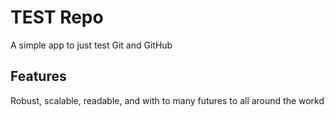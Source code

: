 # TEST Repo
A simple app to just test Git and GitHub

## Features
Robust, scalable, readable, and with to many futures to all around the workd